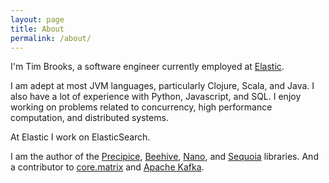 ```yaml
---
layout: page
title: About
permalink: /about/
---
```


I'm Tim Brooks, a software engineer currently employed at [Elastic](http://www.elastic.co/).

I am adept at most JVM languages, particularly Clojure, Scala, and Java. I also have a lot of experience with Python, Javascript, and SQL. I enjoy working on problems related to concurrency, high performance computation, and distributed systems. 

At Elastic I work on ElasticSearch.

I am the author of the [Precipice](https://github.com/tbrooks8/Precipice), [Beehive](https://github.com/tbrooks8/Beehive), [Nano](https://github.com/staples-sparx/Nano), and [Sequoia](https://github.com/staples-sparx/Sequoia) libraries. And a contributor to [core.matrix](https://github.com/mikera/core.matrix) and [Apache Kafka](http://kafka.apache.org/).
